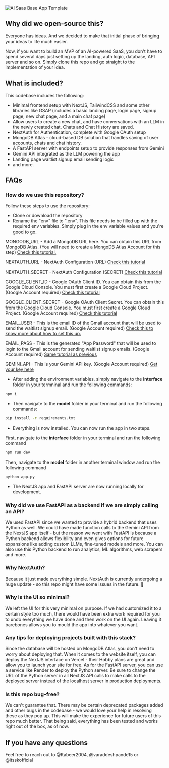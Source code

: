 ![AI Saas Base App Template](https://github.com/user-attachments/assets/c8113507-2db1-4a24-8dc7-0579121936e3)

## Why did we open-source this?
Everyone has ideas. And we decided to make that initial phase of bringing your ideas to life much easier.

Now, if you want to build an MVP of an AI-powered SaaS, you don't have to spend several days just setting up the landing, auth logic, database, API server and so on. Simply clone this repo and go straight to the implementation of your idea.

## What is included?
This codebase includes the following:
- Minimal frontend setup with NextJS, TailwindCSS and some other libraries like GSAP (includes a basic landing page, login page, signup page, new chat page, and a main chat page)
- Allow users to create a new chat, and have conversations with an LLM in the newly created chat. Chats and Chat History are saved.
- NextAuth for Authentication, complete with Google OAuth setup
- MongoDB Atlas - cloud-based DB solution that handles saving of user accounts, chats and chat history.
- A FastAPI server with endpoints setup to provide responses from Gemini
- Gemini API integrated as the LLM powering the app
- Landing page waitlist signup email sending logic
- and more.

## FAQs

### How do we use this repository?
Follow these steps to use the repository:
- Clone or download the repository
- Rename the "env" file to ".env". This file needs to be filled up with the required env variables. Simply plug in the env variable values and you're good to go.

MONGODB_URL - Add a MongoDB URL here. You can obtain this URL from MongoDB Atlas. (You will need to create a MongoDB Atlas Account for this step) [Check this tutorial.](https://www.geeksforgeeks.org/how-to-get-the-database-url-in-mongodb/)

NEXTAUTH_URL - NextAuth Configuration (URL) [Check this tutorial](https://next-auth.js.org/configuration/options)

NEXTAUTH_SECRET - NextAuth Configuration (SECRET) [Check this tutorial](https://next-auth.js.org/configuration/options)

GOOGLE_CLIENT_ID - Google OAuth Client ID. You can obtain this from the Google Cloud Console. You must first create a Google Cloud Project. (Google Account required) [Check this tutorial](https://developers.google.com/identity/protocols/oauth2/javascript-implicit-flow)

GOOGLE_CLIENT_SECRET - Google OAuth Client Secret. You can obtain this from the Google Cloud Console. You must first create a Google Cloud Project. (Google Account required) [Check this tutorial](https://developers.google.com/identity/protocols/oauth2/javascript-implicit-flow)

EMAIL_USER - This is the email ID of the Gmail account that will be used to send the waitlist signup email. (Google Account required) [Check this to know more about how to set this up.](https://support.google.com/accounts/answer/185833?hl=en)

EMAIL_PASS - This is the generated "App Password" that will be used to login to the Gmail account for sending waitlist signup emails. (Google Account required) [Same tutorial as previous](https://support.google.com/accounts/answer/185833?hl=en)

GEMINI_API - This is your Gemini API key. (Google Account required) [Get your key here](https://ai.google.dev/gemini-api/docs/api-key)

- After adding the environment variables, simply navigate to the **interface** folder in your termninal and run the following commands:

```bash
npm i
```

- Then navigate to the **model** folder in your terminal and run the following commands:

```bash
pip install -r requirements.txt
```

- Everything is now installed. You can now run the app in two steps.

First, navigate to the **interface** folder in your terminal and run the following command
```bash
npm run dev
```

Then, navigate to the **model** folder in another terminal window and run the following command
```bash
python app.py
```

- The NextJS app and FastAPI server are now running locally for development.

### Why did we use FastAPI as a backend if we are simply calling an API?
We used FastAPI since we wanted to provide a hybrid backend that uses Python as well. We could have made function calls to the Gemini API from the NextJS app itself - but the reason we went with FastAPI is because a Python backend allows flexibility and even gives options for future expansions like adding custom LLMs, fine-tuned models and more. You can also use this Python backend to run analytics, ML algorithms, web scrapers and more.

### Why NextAuth?
Because it just made everything simple. NextAuth is currently undergoing a huge update - so this repo might have some issues in the future. 🥶

### Why is the UI so minimal?
We left the UI for this very minimal on purpose. If we had customized it to a certain style too much, there would have been extra work required for you to undo everything we have done and then work on the UI again. Leaving it barebones allows you to mould the app into whatever you want. 

### Any tips for deploying projects built with this stack?
Since the database will be hosted on MongoDB Atlas, you don't need to worry about deploying that. When it comes to the website itself, you can deploy the NextJS interface on Vercel - their Hobby plans are great and allow you to launch your site for free. As for the FastAPI server, you can use a service like Render to deploy the Python server. Be sure to change the URL of the Python server in all NextJS API calls to make calls to the deployed server instead of the localhost server in production deployments.

### Is this repo bug-free?
We can't guarantee that. There may be certain deprecated packages added and other bugs in the codebase - we would love your help in resolving these as they pop up. This will make the experience for future users of this repo much better. That being said, everything has been tested and works right out of the box, as of now.

## If you have any questions
Feel free to reach out to @Kabeer2004, @varaddeshpande15 or @itsskofficial
